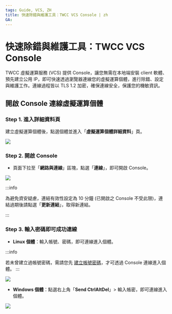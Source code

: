 ```yaml
---
tags: Guide, VCS, ZH
title: 快速除錯與維護工具：TWCC VCS Console | zh
GA:
---
```



# 快速除錯與維護工具：TWCC VCS Console

TWCC 虛擬運算服務 (VCS) 提供 Console，讓您無需在本地端安裝 client 軟體、預先建立公用 IP，即可快速透過瀏覽器連線您的虛擬運算個體，進行除錯、設定與維護工作。連線過程皆以 TLS 1.2 加密，確保連線安全，保護您的機敏資訊。

## 開啟 Console 連線虛擬運算個體

### Step 1. 進入詳細資料頁

建立虛擬運算個體後，點選個體並進入「**虛擬運算個體詳細資料**」頁。

![](https://i.imgur.com/GSy9zRx.png)



### Step 2. 開啟 Console

- 頁面下拉至「**網路與連線**」區塊，點選「**連線**」，即可開啟 Console。

![](https://i.imgur.com/J1JVrt3.png)


:::info

為避免資安疑慮，連結有效性設定為 10 分鐘 (已開啟之 Console 不受此限)，連結過期後請點選「**更新連結**」，取得新連結。

:::

### Step 3. 輸入密碼即可成功連線

- **Linux 個體**：輸入帳號、密碼，即可連線進入個體。
 
:::info
 
若未曾建立過帳號密碼，需請您先 [<ins>建立帳號密碼</ins>](https://man.twcc.ai/@twccdocs/howto-vcs-create-usr-linux-zh)，才可透過 Console 連線進入個體。
:::

![](https://i.imgur.com/xgDrsF0.png)

- **Windows 個體**：點選右上角「**Send CtrlAltDel**」> 輸入帳密，即可連線進入個體。

![](https://i.imgur.com/xGoxQF7.jpg)






